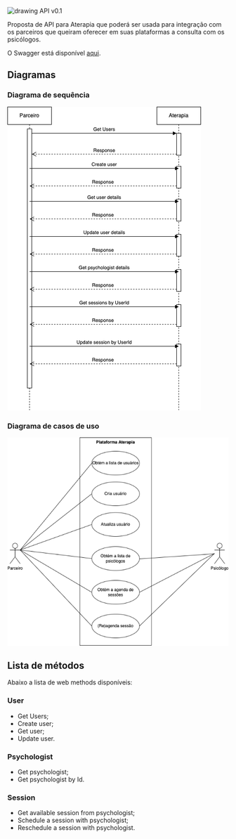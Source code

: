 <img src="https://aterapia.com.br/logo-full.png" alt="drawing" width="200"/> API v0.1


Proposta de API para Aterapia que poderá ser usada para integração com os parceiros que queiram oferecer em suas plataformas a consulta com os psicólogos.

O Swagger está disponível [aqui](aterapia_api.yaml).

## Diagramas

### Diagrama de sequência

![Diagrama de Sequencia - Aterapia](/diagrams/API_Aterapia-SequenceDiagram.drawio.png)

### Diagrama de casos de uso

![Diagrama de caso de uso - Aterapia](/diagrams/API_Aterapia-UseCase.drawio.png)

## Lista de métodos

Abaixo a lista de web methods disponíveis:

### User

- Get Users;
- Create user;
- Get user;
- Update user.

### Psychologist

- Get psychologist;
- Get psychologist by Id.

### Session

- Get available session from psychologist;
- Schedule a session with psychologist;
- Reschedule a session with psychologist.
